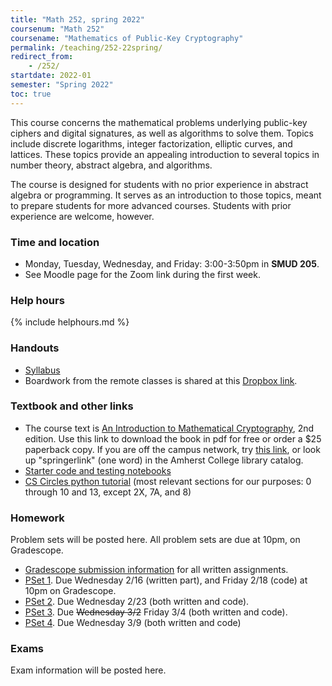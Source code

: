 ```yaml
---
title: "Math 252, spring 2022"
coursenum: "Math 252"
coursename: "Mathematics of Public-Key Cryptography"
permalink: /teaching/252-22spring/
redirect_from:
    - /252/
startdate: 2022-01
semester: "Spring 2022"
toc: true
---
```


This course concerns the mathematical problems underlying public-key ciphers and digital signatures, as well as algorithms to solve them. Topics include discrete logarithms, integer factorization, elliptic curves, and lattices. These topics provide an appealing introduction to several topics in number theory, abstract algebra, and algorithms.

The course is designed for students with no prior experience in abstract algebra or programming. It serves as an introduction to those topics, meant to prepare students for more advanced courses. Students with prior experience are welcome, however.

### Time and location
* Monday, Tuesday, Wednesday, and Friday: 3:00-3:50pm in **SMUD 205**.
* See Moodle page for the Zoom link during the first week.

### Help hours

{% include helphours.md %}

### Handouts

*   [Syllabus](handouts/syllabus.pdf)
*   Boardwork from the remote classes is shared at this [Dropbox link](https://www.dropbox.com/sh/p2yvkx1dcvqcox9/AABVgRPbvZrYANjIJufgNz3wa?dl=0).
<!--handouts-->

### Textbook and other links

*   The course text is [An Introduction to Mathematical Cryptography](https://link.springer.com/book/10.1007/978-1-4939-1711-2), 2nd edition. Use this link to download the book in pdf for free or order a $25 paperback copy. If you are off the campus network, try [this link](https://link.springer.com.ezproxy.amherst.edu/book/10.1007/978-1-4939-1711-2), or look up "springerlink" (one word) in the Amherst College library catalog.
*   [Starter code and testing notebooks](https://www.dropbox.com/sh/a11zuil8bm8lylb/AABoeXEln6uR4vmnG-O9outza?dl=0) 
*   [CS Circles python tutorial](https://cscircles.cemc.uwaterloo.ca/) (most relevant sections for our purposes: 0 through 10 and 13, except 2X, 7A, and 8)


### Homework

Problem sets will be posted here. All problem sets are due at 10pm, on Gradescope.

* [Gradescope submission information](handouts/gsinfo.pdf) for all written assignments.
* [PSet 1](psets/pset1.pdf). Due Wednesday 2/16 (written part), and Friday 2/18 (code) at 10pm on Gradescope. 
* [PSet 2](psets/pset2.pdf). Due Wednesday 2/23 (both written and code).
* [PSet 3](psets/pset3.pdf). Due ~~Wednesday 3/2~~ Friday 3/4 (both written and code).
* [PSet 4](psets/pset4.pdf). Due Wednesday 3/9 (both written and code)
<!--psets-->

### Exams

Exam information will be posted here.
